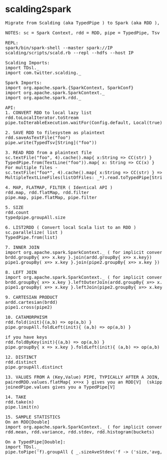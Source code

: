 # scalding2spark
<pre>
Migrate from Scalding (aka TypedPipe ) to Spark (aka RDD ), or vice-versa

NOTES: sc = Spark Context, rdd = RDD, pipe = TypedPipe, Tsv = Tab separated File, CC = case class

REPL:
spark/bin/spark-shell --master spark://IP
scalding/scripts/scald.rb --repl --hdfs --host IP

Scalding Imports:
import TDsl._
import com.twitter.scalding._

Spark Imports:
import org.apache.spark.{SparkContext, SparkConf}
import org.apache.spark.SparkContext._
import org.apache.spark.rdd._

API:
1. CONVERT RDD to local lazy list
rdd.toLocalIterator.toStream
pipe.toIterableExecution.waitFor(Config.default, Local(true)).get.toStream

2. SAVE RDD to filesystem as plaintext
rdd.saveAsTextFile("foo")
pipe.write(TypedTsv[String]("foo"))

3. READ RDD from a plaintext file
sc.textFile("foo", 4).cache().map{ x:String => CC(str) }
TypedPipe.from(TextLine("foo")).map{ x: String => CC(x) }
For multiple files -
sc.textFile("foo*", 4).cache().map{ x:String => CC(str) } => will combine all files starting with name foo, into a single RDD[String]
MultipleTextLineFiles(listOfFiles: _*).read.toTypedPipe[String]('line) => will combine all files in the listOfFiles ( of type List[String]), into a single TypedPipe[String]

4. MAP, FLATMAP, FILTER ( Identical API )
rdd.map, rdd.flatMap, rdd.filter
pipe.map, pipe.flatMap, pipe.filter

5. SIZE
rdd.count
typedpipe.groupAll.size

6. LIST2RDD ( Convert local Scala list to an RDD )
sc.parallelize( list )
TypedPipe.from(list)

7. INNER JOIN
import org.apache.spark.SparkContext._ ( for implicit conversion of RDD to PairRDDFunctions)
brdd.groupBy{ x=> x.key }.join(ardd.groupBy{ x=> x.key})
pipe1.groupBy( x=> x.key }.join(pipe2.groupBy{ x=> x.key })

8. LEFT JOIN
import org.apache.spark.SparkContext._ ( for implicit conversion of RDD to PairRDDFunctions)
brdd.groupBy{ x=> x.key }.leftOuterJoin(ardd.groupBy{ x=> x.key})
pipe1.groupBy( x=> x.key }.leftJoin(pipe2.groupBy{ x=> x.key })

9. CARTESIAN PRODUCT
ardd.cartesian(brdd)
pipe1.cross(pipe2)

10. CATAMORPHISM
rdd.fold(init){(a,b) => op(a,b) }
pipe.groupAll.foldLeft(init){ (a,b) => op(a,b) }

if you have keys
rdd.foldByKey(init){(a,b) => op(a,b) }
pipe.groupBy{ x => x.key }.foldLeft(init){ (a,b) => op(a,b) }

12. DISTINCT
rdd.distinct
pipe.groupAll.distinct

13. VALUES FROM A (Key,Value) PIPE, TYPICALLY AFTER A JOIN, OR TO UNDO A GROUPBY
pairedRDD.values.flatMap{ x=>x } gives you an RDD[V]  (skipping the flatMap gives you an RDD[Iterable[V]])
joinedPipe.values gives you a TypedPipe[V]

14. TAKE
rdd.take(n)
pipe.limit(n)

15. SAMPLE STATISTICS
On an RDD[Double]
import org.apache.spark.SparkContext._ ( for implicit conversion of RDD[Double] to DoubleRDDFunctions)
rdd.mean, rdd.variance, rdd.stdev, rdd.histogram(buckets)

On a TypedPipe[Double]:
import TDsl._
pipe.toPipe('f).groupAll { _.sizeAveStdev('f -> ('size,'avg,'stdev)) }.toTypedPipe[(Int,Double,Double)]('size,'avg,'stdev)

</pre>

